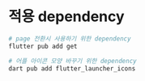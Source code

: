 # 적용 dependency

```bash
# page 전환시 사용하기 위한 dependency
flutter pub add get

# 어플 아이콘 모양 바꾸기 위한 dependency
dart pub add flutter_launcher_icons
```

